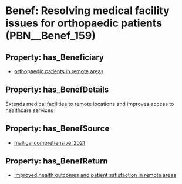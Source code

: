 # Benef: __Resolving medical facility issues for orthopaedic patients__ (PBN__Benef_159)

## Property: has_Beneficiary

* [orthopaedic patients in remote areas](../Stakeholder/PBN__Stakeholder_94)

## Property: has_BenefDetails

Extends medical facilities to remote locations and improves access to healthcare services

## Property: has_BenefSource

* [malliga_comprehensive_2021](../Article/PBN__Article_35)

## Property: has_BenefReturn

* [Improved health outcomes and patient satisfaction in remote areas](../BenefReturn/PBN__BenefReturn_161)

